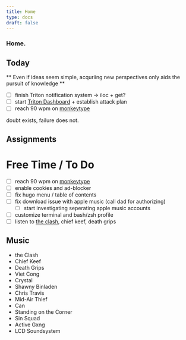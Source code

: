 ```yaml
---
title: Home
type: docs 
draft: false
---
```


### Home.

## Today 
** Even if ideas seem simple, acquriing new perspectives only aids the pursuit of knowledge ** 

- [ ] finish Triton notification system -> iloc + get? 
- [ ] start [Triton Dashboard](https://tritonsensors.cloud) + establish attack plan 
- [ ] reach 90 wpm on [monkeytype](https://monkeytype.com)

 doubt exists, failure does not. 

## Assignments 


# Free Time / To Do 
- [ ] reach 90 wpm on [monkeytype](https://monkeytype.com)
- [ ] enable cookies and ad-blocker 
- [ ] fix hugo menu / table of contents 
- [ ] fix download issue with apple music (call dad for authorizing)
    - [ ] start investigating seperating apple music accounts
- [ ] customize terminal and bash/zsh profile
- [ ] listen to [the clash](https://music.apple.com/us/album/london-calling/684811762), chief keef, death grips 

## Music 
- the Clash
- Chief Keef
- Death Grips
- Viet Cong 
- Crystal 
- Shawny Binladen 
- Chris Travis 
- Mid-Air Thief 
- Can 
- Standing on the Corner
- Sin Squad 
- Active Gxng 
- LCD Soundsystem
